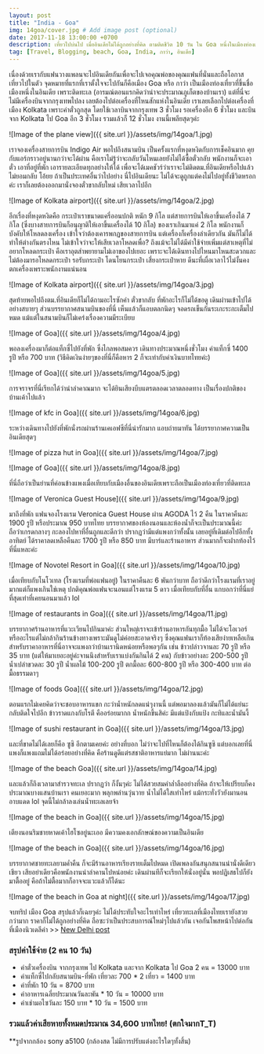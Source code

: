 ```yaml
---
layout: post
title: "India - Goa"
img: 14goa/cover.jpg # Add image post (optional)
date: 2017-11-18 13:00:00 +0700
description: เที่ยวไปบ่นไป เมื่ออินเดียไม่ได้ถูกอย่างที่คิด ตามติดชีวิต 10 วัน ใน Goa หนึ่งในเมืองท่องเที่ยวยอดฮิตของอินเดีย   
tag: [Travel, Blogging, beach, Goa, India, กาว่า, อินเดีย]
---
```


เนื่องด้วยเรากับแฟนวางแพลนจะไปอินเดียกันเพื่อจะไปเจอคุณพ่อของคุณแฟนที่นั่นและถือโอกาสเที่ยวไปในตัว จุดหมายที่แรกที่เราตั้งใจจะไปกันก็คือเมือง Goa หรือ กาว่า เป็นเมืองท่องเที่ยวที่ขึ้นชื่อเมืองหนึ่งในอินเดีย เพราะติดทะเล (อารมณ์ตอนแรกคิดว่าน่าจะประมาณภูเก็ตของบ้านเรา) แต่ที่นี่จะไม่มีเครื่องบินจากกรุงเทพไปลง เลยต้องไปต่อเครื่องที่ไหนสักแห่งในอินเดีย เราเลยเลือกไปต่อเครื่องที่เมือง Kolkata เพราะค่าตั๋วถูกสุด โดยใช้เวลาบินจากกรุงเทพ 3 ชั่วโมง รอเครื่องอีก 6 ชั่วโมง และบินจาก Kolkata ไป Goa อีก 3 ชั่วโมง รวมแล้วก็ 12 ชั่วโมง งานนี้เพลียสุดๆค่ะ

![Image of the plane view]({{ site.url }}/assets/img/14goa/1.jpg)

เราจองเครื่องสายการบิน Indigo Air พอไปถึงสนามบิน เป็นครั้งแรกที่หงุดหงิดกับการเช็คอินมาก คุยกับแอร์กราวอยู่นานกว่าจะได้ผ่าน คือเราไม่รู้ว่าจะกลับวันไหนเลยยังไม่ได้ซื้อตั๋วกลับ พนักงานก็จะเอาตั๋ว เอาที่อยู่ที่พัก เอารายละเอียดทุกอย่างให้ได้ เพื่อจะได้เมคชัวร์ว่าเราจะไม่ติดตม.ที่อินเดียหรือไปแล้วไม่ยอมกลับ โอ้ยย ถ้าเป็นประเทศอื่นว่าไปอย่าง นี่ไปอินเดียนะ ไม่ได้จะดูถูกแต่คงไม่ไปอยู่ทั้งชีวิตหรอกค่ะ เราก็เลยต้องออกมานั่งจองตั๋วขากลับใหม่ เสียเวลาไปอีก

![Image of Kolkata airport]({{ site.url }}/assets/img/14goa/2.jpg)

อีกเรื่องที่หงุดหงิดคือ กระเป๋าเราขนาดแครี่ออนปกติ หนัก 9 กิโล แต่สายการบินให้เอาขึ้นเครื่องได้ 7 กิโล (ซึ่งบางสายการบินก็อนุญาติให้เอาขึ้นเครื่องได้ 10 กิโล) ของเราเกินมาแค่ 2 กิโล พนักงานก็บังคับให้โหลดลงเครื่อง เข้าใจว่าต้องเคารพกฏของสายการบิน แต่เครื่องก็เครื่องลำเดียวกัน มันก็ไม่ได้ทำให้ต่างกันตรงไหน ไม่เข้าใจว่าจะให้เสียเวลาโหลดเพื่อ? ถึงแม้จะไม่ได้มีค่าใช้จ่ายเพิ่มแต่สาเหตุที่ไม่อยากโหลดกระเป๋า คือเราอุตส่าพยายามไม่เอาของไปเยอะ เพราะจะได้เดินทางไปไหนมาไหนสะดวกและไม่ต้องมารอโหลดกระเป๋า รอรับกระเป๋า โดนโยนกระเป๋า เสี่ยงกระเป๋าหาย ดีนะที่เผื่อเวลาไว้ไม่งั้นคงตกเครื่องเพราะพนักงานแน่นอน

![Image of Kolkata airport]({{ site.url }}/assets/img/14goa/3.jpg)

สุดท้ายพอไปถึงตม.ที่อินเดียก็ไม่ได้ถามอะไรซักคำ ตั๋วขากลับ ที่พักอะไรก็ไม่ได้ขอดู เดินผ่านเข้าไปได้อย่างสบายๆ ส่วนบรรยากาศสนามบินของที่นี่ เห็นแล้วก็แอบตลกนิดๆ จอดรถเข็นกันระเกะระกะเต็มไปหมด แม้แต่ในสนามบินก็ไม่เคร่งเรื่องความมีระเบียบ

![Image of Goa]({{ site.url }}/assets/img/14goa/4.jpg)

พอลงเครื่องมาก็ต่อแท็กซี่ไปยังที่พัก ซึ่งไกลพอสมควร เดินทางประมาณหนึ่งชั่วโมง ค่าแท็กซี่ 1400 รูปี หรือ 700 บาท (วิธีคิดเงินง่ายๆของที่นี่ก็คือหาร 2 ก็จะเท่ากับค่าเงินบาทไทยค่ะ)

![Image of Goa]({{ site.url }}/assets/img/14goa/5.jpg)

การจราจรที่นี่เรียกได้ว่าน่าลำคาณมาก จะได้ยินเสียงบีบแตรตลอดเวลาตลอดทาง เป็นเรื่องปกติของบ้านเค้าไปแล้ว

![Image of kfc in Goa]({{ site.url }}/assets/img/14goa/6.jpg)

ระหว่างเดินทางไปยังที่พักนั่งรถผ่านร้านเคเอฟซีที่นี่น่ารักมาก แอบถ่ายมาทัน ได้บรรยากาศความเป็นอินเดียสุดๆ

![Image of pizza hut in Goa]({{ site.url }}/assets/img/14goa/7.jpg)

![Image of Goa]({{ site.url }}/assets/img/14goa/8.jpg)

ที่นี่ถือว่าเป็นย่านที่ค่อนข้างแพงเมื่อเทียบกับเมืองอื่นของอินเดียเพราะถือเป็นเมืองท่องเที่ยวที่ติดทะเล

![Image of Veronica Guest House]({{ site.url }}/assets/img/14goa/9.jpg)

มาถึงที่พัก แฟนจองโรงแรม Veronica Guest House ผ่าน AGODA ไว้ 2 คืน ในราคาคืนละ 1900 รูปี หรือประมาณ 950 บาทไทย บรรยากาศของห้องนอนและห้องน้ำก็จะเป็นประมาณนี้ค่ะ ถือว่าเกรดกลางๆ กะลองไปหาที่อื่นถูกและดีกว่า ปรากฏว่ามีแต่แพงกว่าทั้งนั้น เลยอยู่ที่เดิมต่อไปอีกทั้งอาทิตย์ ได้ราคาลดเหลือคืนละ 1700 รูปี หรือ 850 บาท มีบาร์และร้านอาหาร ส่วนมากก็จะฝากท้องไว้ที่นี่แหละค่ะ

![Image of Novotel Resort in Goa]({{ site.url }}/assets/img/14goa/10.jpg)

เมื่อเทียบกับโนโวเทล (โรงแรมที่พ่อแฟนอยู่) ในราคาคืนละ 6 พันกว่าบาท ถือว่าดีกว่าโรงแรมที่เราอยู่มากแต่ก็แพงเกินใช่เหตุ ปกติคุณพ่อแฟนจะนอนแต่โรงแรม 5 ดาว เมื่อเทียบกับที่อื่น แกบอกว่าที่นี่แย่ที่สุดเท่าที่เคยนอนมาแล้ว lol

![Image of restaurants in Goa]({{ site.url }}/assets/img/14goa/11.jpg)

บรรยากาศร้านอาหารที่แวะเวียนไปกินมาค่ะ ส่วนใหญ่เราจะเข้าร้านอาหารกันทุกมื้อ ไม่ได้จะโอเวอร์หรืออะไรแต่ไม่กล้ากินร้านข้างทางเพราะมันดูไม่ค่อยสะอาดจริงๆ ซึ่งคุณแฟนเราก็ท้องเสียง่ายเหลือเกิน สำหรับราคาอาหารที่นี่อาจจะแพงกว่าบ้านเรานิดหน่อยหรือพอๆกัน เช่น ข้าวปล่าวจานละ 70 รูปี หรือ 35 บาท (แต่ให้มาเยอะอยู่ค่ะจานนึงสำหรับเราแบ่งกันกินได้ 2 คน) กับข้าวอย่างละ 200-500 รูปี  น้ำเปล่าขวดละ 30 รูปี น้ำผลไม้ 100-200 รูปี ตกมื้อละ 600-800 รูปี หรือ 300-400 บาท ต่อมื้อธรรมดาๆ

![Image of foods Goa]({{ site.url }}/assets/img/14goa/12.jpg)

ตอนแรกไม่เคยคิดว่าจะชอบอาหารแขก กะว่าน้ำหนักลดแน่ๆงานนี้ แต่พอมาลองแล้วมันก็ไม่ได้แย่นะ กลับติดใจไปอีก ข้าวราดแกงกับโรตี คืออร่อยมากก น้ำหนักขึ้นสิค่ะ มีแต่แป้งกับแป้ง กะทิและน้ำมันงี้

![Image of sushi restaurant in Goa]({{ site.url }}/assets/img/14goa/13.jpg)

และที่ขาดไม่ได้เลยก็คือ ซูซิ อีกตามเคยค่ะ อย่างที่บอก ไม่ว่าจะไปที่ไหนก็ต้องได้กินซูซิ แต่บอกเลยที่นี่แพงก็แพงแถมไม่ได้อร่อยอย่างที่คิด คือร้านดูดีแต่รสชาติอาหารแย่มาก ไม่ผ่านนะค่ะ

![Image of the beach Goa]({{ site.url }}/assets/img/14goa/14.jpg)

และแล้วก็ถึงเวลามาสำรวจทะเล ปรากฏว่า ก็งั้นๆค่ะ ไม่ได้สวยสมคำล่ำลืออย่างที่คิด ถ้าจะให้เปรียบก็คงประมาณบางแสนบ้านเรา คนเยอะมาก พลุกพล่านวุ่นวาย น้ำไม่ได้ใสเท่าไหร่ แม้กระทั่งวัวยังมานอนอาบแดด lol จุดนี้ไม่กล้าลงเล่นน้ำทะเลเลยจ้า

![Image of the beach in Goa]({{ site.url }}/assets/img/14goa/15.jpg)

เตียงนอนริมชายหาดเค้าไฮโซอยู่นะเออ มีความคงเอกลักษณ์ของความเป็นอินเดีย

![Image of the beach in Goa]({{ site.url }}/assets/img/14goa/16.jpg)

บรรยากาศชายทะเลยามค่ำคืน ก็จะมีร้านอาหารเรียงรายเต็มไปหมด เปิดเพลงกันสนุกสนานน่านั่งดีเดียวเชียว เสียอย่าเดียวคือพนักงานน่าลำคานไปหน่อยค่ะ เดินผ่านทีก็จะเรียกให้นั่งอยู่นั่น พอปฏิเสธไปก็ยังมาตื้ออยู่ คือถ้าไม่ตื้อมากก็อาจจะแวะแล้วก็ได้นะ

![Image of the beach in Goa at night]({{ site.url }}/assets/img/14goa/17.jpg)

จบทริป เมือง Goa สรุปแล้วก็เฉยๆค่ะ ไม่ได้ประทับใจอะไรเท่าไหร่ เที่ยวทะเลที่เมืองไทยเรายังสวยกว่ามาก ราคาก็ไม่ได้ถูกอย่างที่คิด ถือซะว่าเป็นประสบการณ์ใหม่ๆไปแล้วกัน เจอกันโพสหน้าไปต่อกันที่เมืองนิวเดลีค่า >> <a href="/india-newdehli/" target="_ blank">New Delhi post</a>

### สรุปค่าใช้จ่าย (2 คน 10 วัน)    
- ค่าตั๋วเครื่องบิน จากกรุงเทพ ไป Kolkata และจาก Kolkata ไป Goa 2 คน = 13000 บาท  
- ค่าแท็กซี่ไปกลับสนามบิน-ที่พัก เที่ยวละ 700 * 2 เที่ยว  = 1400 บาท
- ค่าที่พัก 10 วัน = 8700 บาท  
- ค่าอาหารเฉลี่ยประมาณวันละพัน * 10 วัน = 10000 บาท  
- ค่าเช่ามอไซวันละ 150 บาท * 10 วัน = 1500 บาท  
### รวมแล้วค่าเสียหายทั้งหมดประมาณ 34,600 บาทไทย! (ตกใจมากT_T)

**รูปจากกล้อง sony a5100 (กล้องสด ไม่มีการปรับแต่งอะไรใดๆทั้งสิ้น)
